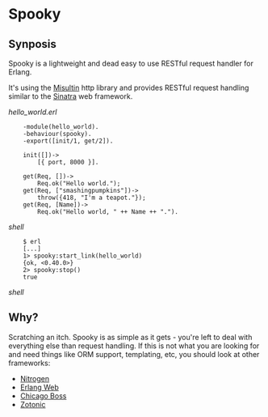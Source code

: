 # Spooky

## Synposis

Spooky is a lightweight and dead easy to use RESTful request handler for 
Erlang.

It's using the [Misultin](https://github.com/ostinelli/misultin) http 
library and provides RESTful request handling similar to the 
[Sinatra](http://www.sinatrarb.com/) web framework.

*hello_world.erl*

        -module(hello_world).
        -behaviour(spooky).
        -export([init/1, get/2]).
        
        init([])->
            [{ port, 8000 }].

        get(Req, [])->
            Req.ok("Hello world.");
        get(Req, ["smashingpumpkins"])->
            throw({418, "I'm a teapot."});
        get(Req, [Name])->
            Req.ok("Hello world, " ++ Name ++ ".").

*shell*

        $ erl
        [...]
        1> spooky:start_link(hello_world)
        {ok, <0.40.0>}
        2> spooky:stop()
        true

*shell* 


## Why?

Scratching an itch. Spooky is as simple as it gets - you're left to deal
with everything else than request handling. If this is not what you are
looking for and need things like ORM support, templating, etc, you should
look at other frameworks:

* [Nitrogen](http://nitrogenproject.com/)
* [Erlang Web](http://www.erlang-web.org/)
* [Chicago Boss](http://www.chicagoboss.org/)
* [Zotonic](http://zotonic.com/)
